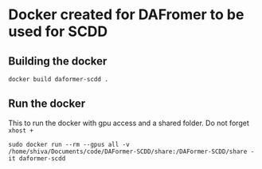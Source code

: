 # Docker created for DAFromer to be used for SCDD

## Building the docker
```
docker build daformer-scdd .
```

## Run the docker
This to run the docker with gpu access and a shared folder. Do not forget `xhost +`  
```
sudo docker run --rm --gpus all -v /home/shiva/Documents/code/DAFormer-SCDD/share:/DAFormer-SCDD/share -it daformer-scdd
```
